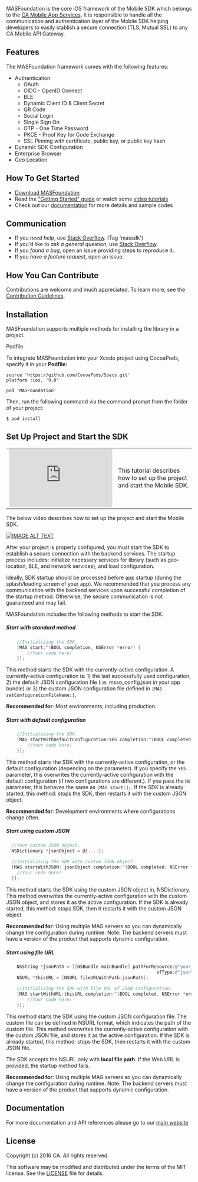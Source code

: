 MASFoundation is the core iOS framework of the Mobile SDK which belongs to the [CA Mobile App Services][mas.ca.com]. It is responsible to handle all the communication and authentication layer of the Mobile SDK helping developers to easily stablish a secure connection (TLS, Mutual SSL) to any CA Mobile API Gateway.

## Features

The MASFoundation framework comes with the following features:

- Authentication
    + OAuth
    + OIDC - OpenID Connect
    + BLE
    + Dynamic Client ID & Client Secret
    + QR Code
    + Social Login
    + Single Sign On
    + OTP - One Time Password
    + PKCE - Proof Key for Code Exchange
    + SSL Pinning with certificate, public key, or public key hash
- Dynamic SDK Configuration
- Enterprise Browser
- Geo Location

## How To Get Started

- [Download MASFoundation][download] 
- Read the ["Getting Started" guide][get-started] or watch some [video tutorials][videos]
- Check out our [documentation][docs] for more details and sample codes


## Communication

- If you *need help*, use [Stack Overflow][StackOverflow]. (Tag 'massdk')
- If you'd like to *ask a general question*, use [Stack Overflow][StackOverflow].
- If you *found a bug*, open an issue providing steps to reproduce it.
- If you *have a feature request*, open an issue.


## How You Can Contribute

Contributions are welcome and much appreciated. To learn more, see the [Contribution Guidelines][contributing].

## Installation

MASFoundation supports multiple methods for installing the library in a project.

Podfile

To integrate MASFoundation into your Xcode project using CocoaPods, specify it in your **Podfile:**

```
source 'https://github.com/CocoaPods/Specs.git'
platform :ios, '9.0'

pod 'MASFoundation'
```
Then, run the following command via the command prompt from the folder of your project:

```
$ pod install
```

## Set Up Project and Start the SDK

<table>
<tr>
<td><iframe width="280" height="157" src="http://www.youtube.com/watch?v=h95MF55Uuuw" frameborder="0" allowfullscreen></iframe></td>
<td>This tutorial describes how to set up the project and start the Mobile SDK.</td>
</tr>
</table>

The below video describes how to set up the project and start the Mobile SDK.

[![IMAGE ALT TEXT](http://img.youtube.com/vi/h95MF55Uuuw/0.jpg)](http://www.youtube.com/watch?v=h95MF55Uuuw "Starting the SDK")

After your project is properly configured, you must start the SDK to establish a secure connection with the backend services. The startup process includes: initialize necessary services for library (such as geo-location, BLE, and network services), and load configuration.

Ideally, SDK startup should be processed before app startup (during the splash/loading screen of your app). We recommended that you process any communication with the backend services upon successful completion of the startup method. Otherwise, the secure communication is not guaranteed and may fail.   

MASFoundation includes the following methods to start the SDK.

##### Start with standard method
```objectivec
    //Initializing the SDK.
    [MAS start:^(BOOL completion, NSError *error) {
        //Your code here!
    }];
```
This method starts the SDK with the currently-active configuration. A currently-active configuration is: 1) the last successfully used configuration, 2) the default JSON configuration file (i.e. msso_config.json in your app bundle) or 3) the custom JSON configuration file defined in `[MAS setConfigurationFileName:]`.

**Recommended for**: Most environments, including production.

##### Start with default configuration
```objectivec
    //Initializing the SDK.
    [MAS startWithDefaultConfiguration:YES completion:^(BOOL completed, NSError *error)
        //Your code here!
    }];
```
This method starts the SDK with the currently-active configuration, or the default configuration (depending on the parameter). If you specify the `YES` parameter, this overwrites the currently-active configuration with the default configuration (if two configurations are different.). If you pass the `NO` parameter, this behaves the same as `[MAS start:];`. If the SDK is already started, this method: stops the SDK, then restarts it with the custom JSON object.

**Recommended for**: Development environments where configurations change often.

##### Start using custom JSON
```objectivec
  //Your custom JSON object.
  NSDictionary *jsonObject = @{....};
    
  //Initializing the SDK with custom JSON object.
  [MAS startWithJSON: jsonObject completion:^(BOOL completed, NSError *error) {
    //Your code here!
  }];
```
This method starts the SDK using the custom JSON object in, NSDictionary. This method overwrites the currently-active configuration with the custom JSON object, and stores it as the active configuration. If the SDK is already started, this method: stops SDK, then it restarts it with the custom JSON object.

**Recommended for**: Using multiple MAG servers so you can dynamically change the configuration during runtime. Note: The backend servers must have a version of the product that supports dynamic configuration. 

##### Start using file URL
```objectivec
    NSString *jsonPath = [[NSBundle mainBundle] pathForResource:@"your_file_name"
                                                         ofType:@"json"];
    NSURL *thisURL = [NSURL fileURLWithPath:jsonPath];
    
    //Initializing the SDK with file URL of JSON configuration.
    [MAS startWithURL:thisURL completion:^(BOOL completed, NSError *error) {
        //Your code here!
    }];
```
This method starts the SDK using the custom JSON configuration file. The custom file can be defined in NSURL format, which indicates the path of the custom file. This method overwrites the currently-active configuration with the custom JSON file, and stores it as the active configuration. If the SDK is already started, this method: stops the SDK, then restarts it with the custom JSON file.

The SDK accepts the NSURL only with __local file path__. If the Web URL is provided, the startup method fails.

**Recommended for**: Using multiple MAG servers so you can dynamically change the configuration during runtime. Note: The backend servers must have a version of the product that supports dynamic configuration. 

## Documentation

For more documentation and API references please go to our [main website][docs]

## License

Copyright (c) 2016 CA. All rights reserved.

This software may be modified and distributed under the terms
of the MIT license. See the [LICENSE][license-link] file for details.

 [mag]: https://docops.ca.com/mag
 [mas.ca.com]: http://mas.ca.com/
 [get-started]: http://mas.ca.com/get-started/
 [docs]: http://mas.ca.com/docs/
 [blog]: http://mas.ca.com/blog/
 [videos]: https://www.ca.com/us/developers/mas/videos.html
 [StackOverflow]: http://stackoverflow.com/questions/tagged/massdk
 [download]: https://github.com/CAAPIM/iOS-MAS-Foundation/archive/master.zip
 [contributing]: https://github.com/CAAPIM/iOS-MAS-Foundation/blob/develop/CONTRIBUTING.md
 [license-link]: /LICENSE
